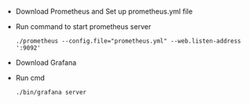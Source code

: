 - Download Prometheus and Set up prometheus.yml file

- Run command to start prometheus server

  `./prometheus --config.file="prometheus.yml" --web.listen-address ':9092'`

- Download Grafana

- Run cmd

  `./bin/grafana server`
